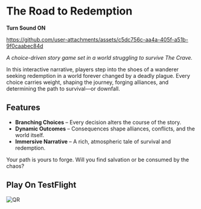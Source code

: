 
# The Road to Redemption
**Turn Sound ON**

https://github.com/user-attachments/assets/c5dc756c-aa4a-405f-a51b-9f0caabec84d


*A choice-driven story game set in a world struggling to survive The Crave.*

In this interactive narrative, players step into the shoes of a wanderer seeking redemption in a world forever changed by a deadly plague. Every choice carries weight, shaping the journey, forging alliances, and determining the path to survival—or downfall.

## Features
- **Branching Choices** – Every decision alters the course of the story.
- **Dynamic Outcomes** – Consequences shape alliances, conflicts, and the world itself.
- **Immersive Narrative** – A rich, atmospheric tale of survival and redemption.

Your path is yours to forge. Will you find salvation or be consumed by the chaos?

## Play On TestFlight

![QR](https://github.com/user-attachments/assets/edd0279e-465d-40dd-9dd5-8b23a48816b8)
